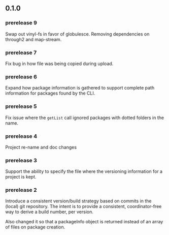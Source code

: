 ## 0.1.0

### prerelease 9
Swap out vinyl-fs in favor of globulesce. Removing dependencies on through2 and map-stream.

### prerelease 7
Fix bug in how file was being copied during upload.

### prerelease 6
Expand how package information is gathered to support complete path information for packages found by the CLI.

### prerelease 5
Fix issue where the `getList` call ignored packages with dotted folders in the name.

### prerelease 4
Project re-name and doc changes

### prerelease 3
Support the ability to specify the file where the versioning information for a project is kept.

### prerelease 2
Introduce a consistent version/build strategy based on commits in the (local) git repository. The intent is to provide a consistent, coordinator-free way to derive a build number, per version.

Also changed it so that a packageInfo object is returned instead of an array of files on package creation.